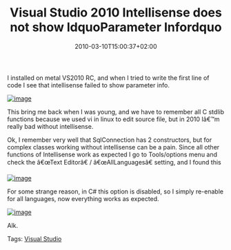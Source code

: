 ﻿---
title: "Visual Studio 2010 Intellisense does not show ldquoParameter Infordquo"
description: ""
date: 2010-03-10T15:00:37+02:00
draft: false
tags: [Visual Studio]
categories: [Programming]
---
I installed on metal VS2010 RC, and when I tried to write the first line of code I see that intellisense failed to show parameter info.

[![image](http://www.codewrecks.com/blog/wp-content/uploads/2010/03/image_thumb1.png "image")](http://www.codewrecks.com/blog/wp-content/uploads/2010/03/image1.png)

This bring me back when I was young, and we have to remember all C stdlib functions because we used vi in linux to edit source file, but in 2010 Iâ€™m really bad without intellisense.

Ok, I remember very well that SqlConnection has 2 constructors, but for complex classes working without intellisense can be a pain. Since all other functions of Intellisense work as expected I go to Tools/options menu and check the â€œText Editorâ€ / â€œAllLanguagesâ€ setting, and I found this

[![image](http://www.codewrecks.com/blog/wp-content/uploads/2010/03/image_thumb2.png "image")](http://www.codewrecks.com/blog/wp-content/uploads/2010/03/image2.png)

For some strange reason, in C# this option is disabled, so I simply re-enable for all languages, now everything works as expected.

[![image](http://www.codewrecks.com/blog/wp-content/uploads/2010/03/image_thumb3.png "image")](http://www.codewrecks.com/blog/wp-content/uploads/2010/03/image3.png)

Alk.

Tags: [Visual Studio](http://technorati.com/tag/Visual%20Studio)

